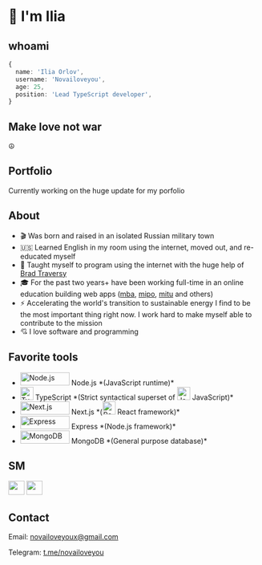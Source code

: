 [portfoliolink]: https://novailoveyou.com
[twitter]: https://twitter.com/novailoveyou
[youtube]: https://www.youtube.com/channel/UC2rI3sYpG6dH7acoTiQMXsQ
[mba]: https://github.com/anpmitu
[mip]: https://github.com/npomip
[ipe]: https://github.com/npoipe
[ltdipe]: https://github.com/ltdipe
[mipo]: https://github.com/npomipo
[imo]: https://github.com/npoimo
[mitu]: https://github.com/anpmitu
[brad]: https://github.com/bradtraversy
[telegram]: https://t.me/novailoveyou

# 👋 I'm Ilia

## whoami

```ts
{
  name: 'Ilia Orlov',
  username: 'Novailoveyou',
  age: 25,
  position: 'Lead TypeScript developer',
}
```

## Make love not war

☮️

## Portfolio

<!-- To view my portfolio [click here][portfolioLink] -->

Currently working on the huge update for my porfolio

## About

- 🎬 Was born and raised in an isolated Russian military town
- 🇺🇸 Learned English in my room using the internet, moved out, and re-educated myself
- 🐐 Taught myself to program using the internet with the huge help of [Brad Traversy][brad]
- 🎓 For the past two years+ have been working full-time in an online education building web apps ([mba][mba],
  [mipo][mipo], [mitu][mitu] and others)
- ⚡ Accelerating the world's transition to sustainable energy I find to be the most important thing right now. I work hard to make myself able to contribute to the mission
- 💘 I love software and programming

## Favorite tools

- <img src='https://cdn.worldvectorlogo.com/logos/nodejs.svg' width='98px' height='26px' alt='Node.js' />
  Node.js *(JavaScript runtime)*
- <img src='https://cdn.worldvectorlogo.com/logos/typescript-2.svg' width='26px' height='26px' alt='TypeScript' />
  TypeScript *(Strict syntactical superset of <img src='https://cdn.worldvectorlogo.com/logos/logo-javascript.svg' width='26px' height='26px' alt='JavaScript' /> JavaScript)*
- <img src='https://cdn.worldvectorlogo.com/logos/nextjs-3.svg' width='98px' height='26px' alt='Next.js' />
  Next.js *(<img src='https://cdn.worldvectorlogo.com/logos/react-2.svg' width='26px' height='26px' alt='React.js' /> React framework)*
- <img src='https://cdn.worldvectorlogo.com/logos/express-109.svg' width='98px' height='26px' alt='Express' />
  Express *(Node.js framework)*
- <img src='https://cdn.worldvectorlogo.com/logos/mongodb-icon-1.svg' width='98px' height='26px' alt='MongoDB' />
  MongoDB *(General purpose database)*

## SM

[<img src='https://cdn.worldvectorlogo.com/logos/twitter-4.svg' width='32px' height='28px'/>][twitter]
[<img src='https://cdn.worldvectorlogo.com/logos/youtube-3.svg' width='32px' height='28px'/>][youtube]

## Contact

Email: <novailoveyoux@gmail.com>

Telegram: [t.me/novailoveyou][telegram]
